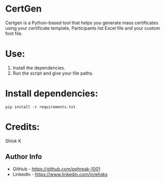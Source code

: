 # CertGen

Certgen is a Python-based tool that helps you generate mass certificates using your certificate template, Participants list Excel file and your custom font file. 

# Use:

1. Install the dependencies.
2. Run the script and give your file paths. 

# Install dependencies:

```pip install -r requirements.txt```

# Credits:
Shlok K 

## Author Info

- GitHub - https://github.com/pphreak-1001
- LinkedIn - https://www.linkedin.com/in/ehsks
